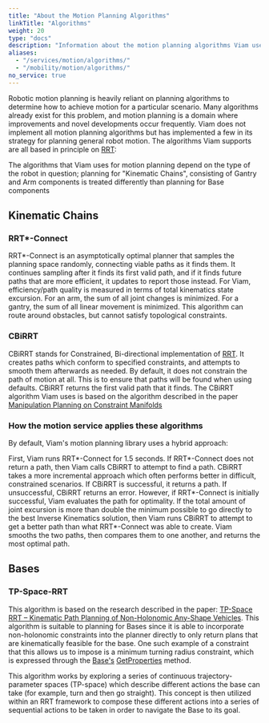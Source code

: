```yaml
---
title: "About the Motion Planning Algorithms"
linkTitle: "Algorithms"
weight: 20
type: "docs"
description: "Information about the motion planning algorithms Viam uses."
aliases:
  - "/services/motion/algorithms/"
  - "/mobility/motion/algorithms/"
no_service: true
---
```


Robotic motion planning is heavily reliant on planning algorithms to determine how to achieve motion for a particular scenario.
Many algorithms already exist for this problem, and motion planning is a domain where improvements and novel developments occur frequently.
Viam does not implement all motion planning algorithms but has implemented a few in its strategy for planning general robot motion.
The algorithms Viam supports are all based in principle on [RRT](https://en.wikipedia.org/wiki/Rapidly-exploring_random_tree):

The algorithms that Viam uses for motion planning depend on the type of the robot in question; planning for "Kinematic Chains", consisting of Gantry and Arm components is treated differently than planning for Base components

## Kinematic Chains

### RRT\*-Connect

RRT\*-Connect is an asymptotically optimal planner that samples the planning space randomly, connecting viable paths as it finds them.
It continues sampling after it finds its first valid path, and if it finds future paths that are more efficient, it updates to report those instead.
For Viam, efficiency/path quality is measured in terms of total kinematics state excursion.
For an arm, the sum of all joint changes is minimized.
For a gantry, the sum of all linear movement is minimized.
This algorithm can route around obstacles, but cannot satisfy topological constraints.

### CBiRRT

CBiRRT stands for Constrained, Bi-directional implementation of [RRT](https://en.wikipedia.org/wiki/Rapidly-exploring_random_tree).
It creates paths which conform to specified constraints, and attempts to smooth them afterwards as needed.
By default, it does not constrain the path of motion at all.
This is to ensure that paths will be found when using defaults.
CBiRRT returns the first valid path that it finds.
The CBiRRT algorithm Viam uses is based on the algorithm described in the paper [Manipulation Planning on Constraint Manifolds](https://www.ri.cmu.edu/pub_files/2009/5/berenson_dmitry_2009_2.pdf)

### How the motion service applies these algorithms

By default, Viam's motion planning library uses a hybrid approach:

First, Viam runs RRT*-Connect for 1.5 seconds.
If RRT*-Connect does not return a path, then Viam calls CBiRRT to attempt to find a path.
CBiRRT takes a more incremental approach which often performs better in difficult, constrained scenarios.
If CBiRRT is successful, it returns a path.
If unsuccessful, CBiRRT returns an error.
However, if RRT*-Connect is initially successful, Viam evaluates the path for optimality.
If the total amount of joint excursion is more than double the minimum possible to go directly to the best Inverse Kinematics solution, then Viam runs CBiRRT to attempt to get a better path than what RRT*-Connect was able to create.
Viam smooths the two paths, then compares them to one another, and returns the most optimal path.

## Bases

### TP-Space-RRT

This algorithm is based on the research described in the paper: [TP-Space RRT – Kinematic Path Planning of Non-Holonomic Any-Shape Vehicles](https://www.researchgate.net/publication/275584014_TP-Space_RRT_-_Kinematic_Path_Planning_of_Non-Holonomic_Any-Shape_Vehicles). This algorithm is suitable to planning for Bases since it is able to incorporate non-holonomic constraints into the planner directly to only return plans that are kinematically feasible for the base.  One such example of a constraint that this allows us to impose is a minimum turning radius constraint, which is expressed through the [Base's](/components/base/) [GetProperties](https://docs.viam.com/components/base/#getproperties) method.  

This algorithm works by exploring a series of continuous trajectory-parameter spaces (TP-space) which describe different actions the base can take (for example, turn and then go straight). This concept is then utilized within an RRT framework to compose these different actions into a series of sequential actions to be taken in order to navigate the Base to its goal.  